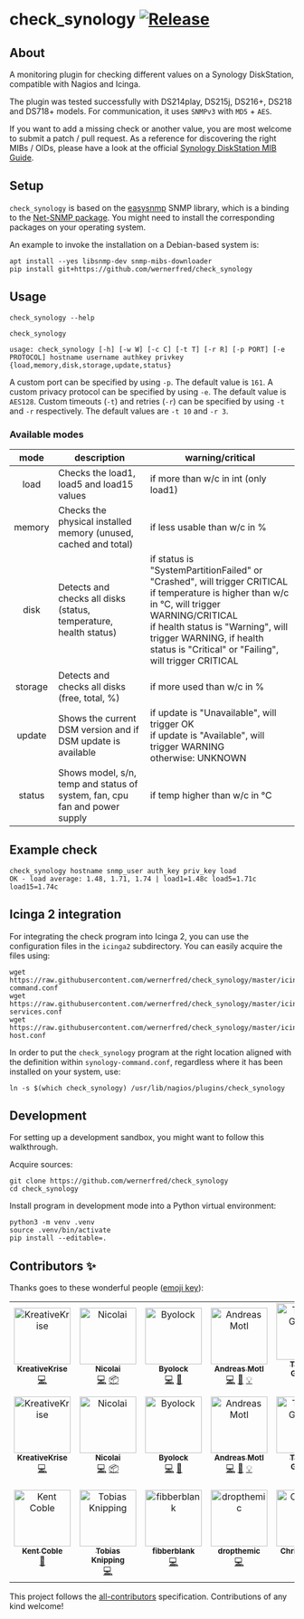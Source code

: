 # check_synology [![Release](https://img.shields.io/github/release/wernerfred/check_synology.svg)](https://github.com/wernerfred/check_synology/releases)


## About

A monitoring plugin for checking different values on a Synology DiskStation,
compatible with Nagios and Icinga.

The plugin was tested successfully with DS214play, DS215j, DS216+, DS218 and
DS718+ models. For communication, it uses `SNMPv3` with `MD5` + `AES`.

If you want to add a missing check or another value, you are most welcome to
submit a patch / pull request. As a reference for discovering the right
MIBs / OIDs, please have a look at the official [Synology DiskStation MIB Guide].


## Setup

`check_synology` is based on the [easysnmp] SNMP library, which is a binding to
the [Net-SNMP package]. You might need to install the corresponding packages on
your operating system.

An example to invoke the installation on a Debian-based system is:
```shell
apt install --yes libsnmp-dev snmp-mibs-downloader
pip install git+https://github.com/wernerfred/check_synology
```


## Usage
```shell
check_synology --help
```

```shell
check_synology

usage: check_synology [-h] [-w W] [-c C] [-t T] [-r R] [-p PORT] [-e PROTOCOL] hostname username authkey privkey {load,memory,disk,storage,update,status}
```

A custom port can be specified by using `-p`. The default value is `161`.
A custom privacy protocol can be specified by using `-e`. The default value is `AES128`.
Custom timeouts (`-t`) and retries (`-r`) can be specified by using `-t` and `-r` respectively. The default values are `-t 10` and `-r 3`.

### Available modes

| mode    | description                                                                | warning/critical                                                                                                                                                                                                                                                                  |
| :-----: |----------------------------------------------------------------------------|-----------------------------------------------------------------------------------------------------------------------------------------------------------------------------------------------------------------------------------------------------------------------------------|
| load    | Checks the load1, load5 and load15 values                                  | if more than w/c in int (only load1)                                                                                                                                                                                                                                              |
| memory  | Checks the physical installed memory (unused, cached and total)            | if less usable than w/c in %                                                                                                                                                                                                                                                      |
| disk    | Detects and checks all disks (status, temperature, health status)          | if status is "SystemPartitionFailed" or "Crashed", will trigger CRITICAL <br> if temperature is higher than w/c in °C, will trigger WARNING/CRITICAL <br> if health status is "Warning", will trigger WARNING, if health status is "Critical" or "Failing", will trigger CRITICAL |
| storage | Detects and checks all disks (free, total, %)                              | if more used than w/c in %                                                                                                                                                                                                                                                        |
| update  | Shows the current DSM version and if DSM update is available               | if update is "Unavailable", will trigger OK <br> if update is "Available", will trigger WARNING <br> otherwise: UNKNOWN                                                                                                                                                           |
| status  | Shows model, s/n, temp and status of system, fan, cpu fan and power supply | if temp higher than w/c in °C                                                                                                                                                                                                                                                     |



## Example check
```shell
check_synology hostname snmp_user auth_key priv_key load
OK - load average: 1.48, 1.71, 1.74 | load1=1.48c load5=1.71c load15=1.74c
```


## Icinga 2 integration

For integrating the check program into Icinga 2, you can use the configuration files
in the ``icinga2`` subdirectory. You can easily acquire the files using:
```shell
wget https://raw.githubusercontent.com/wernerfred/check_synology/master/icinga2/synology-command.conf
wget https://raw.githubusercontent.com/wernerfred/check_synology/master/icinga2/synology-services.conf
wget https://raw.githubusercontent.com/wernerfred/check_synology/master/icinga2/synology-host.conf
```

In order to put the `check_synology` program at the right location aligned with the
definition within `synology-command.conf`, regardless where it has been installed
on your system, use:

```shell
ln -s $(which check_synology) /usr/lib/nagios/plugins/check_synology
```


## Development

For setting up a development sandbox, you might want to follow this walkthrough.

Acquire sources:
```shell
git clone https://github.com/wernerfred/check_synology
cd check_synology
```

Install program in development mode into a Python virtual environment:
```shell
python3 -m venv .venv
source .venv/bin/activate
pip install --editable=.
```

## Contributors ✨

Thanks goes to these wonderful people ([emoji key](https://allcontributors.org/docs/en/emoji-key)):

<!-- ALL-CONTRIBUTORS-LIST:START - Do not remove or modify this section -->
<!-- prettier-ignore-start -->
<!-- markdownlint-disable -->
<table>
  <tbody>
    <tr>
      <td align="center"><a href="https://github.com/KreativeKrise"><img src="https://avatars.githubusercontent.com/u/6876675?v=4?s=100" width="100px;" alt="KreativeKrise"/><br /><sub><b>KreativeKrise</b></sub></a><br /><a href="https://github.com/wernerfred/check_synology/commits?author=KreativeKrise" title="Code">💻</a></td>
      <td align="center"><a href="http://katulu.io"><img src="https://avatars.githubusercontent.com/u/9132055?v=4?s=100" width="100px;" alt="Nicolai"/><br /><sub><b>Nicolai</b></sub></a><br /><a href="https://github.com/wernerfred/check_synology/commits?author=nbuchwitz" title="Code">💻</a> <a href="#platform-nbuchwitz" title="Packaging/porting to new platform">📦</a></td>
      <td align="center"><a href="https://github.com/Byolock"><img src="https://avatars.githubusercontent.com/u/25748003?v=4?s=100" width="100px;" alt="Byolock"/><br /><sub><b>Byolock</b></sub></a><br /><a href="https://github.com/wernerfred/check_synology/commits?author=Byolock" title="Code">💻</a> <a href="https://github.com/wernerfred/check_synology/issues?q=author%3AByolock" title="Bug reports">🐛</a></td>
      <td align="center"><a href="https://github.com/amotl"><img src="https://avatars.githubusercontent.com/u/453543?v=4?s=100" width="100px;" alt="Andreas Motl"/><br /><sub><b>Andreas Motl</b></sub></a><br /><a href="https://github.com/wernerfred/check_synology/commits?author=amotl" title="Code">💻</a> <a href="#ideas-amotl" title="Ideas, Planning, & Feedback">🤔</a> <a href="#example-amotl" title="Examples">💡</a></td>
      <td align="center"><a href="http://thomasgalliker.net"><img src="https://avatars.githubusercontent.com/u/1712534?v=4?s=100" width="100px;" alt="Thomas Galliker"/><br /><sub><b>Thomas Galliker</b></sub></a><br /><a href="https://github.com/wernerfred/check_synology/commits?author=Doomas" title="Code">💻</a></td>
      <td align="center"><a href="https://github.com/Kraeutergarten"><img src="https://avatars.githubusercontent.com/u/5418554?v=4?s=100" width="100px;" alt="Kraeutergarten"/><br /><sub><b>Kraeutergarten</b></sub></a><br /><a href="#userTesting-Kraeutergarten" title="User Testing">📓</a></td>
      <td align="center"><a href="https://github.com/jebabin"><img src="https://avatars.githubusercontent.com/u/11474713?v=4?s=100" width="100px;" alt="jebabin"/><br /><sub><b>jebabin</b></sub></a><br /><a href="https://github.com/wernerfred/check_synology/commits?author=jebabin" title="Documentation">📖</a></td>
    </tr>
    <tr>
      <td align="center" valign="top" width="14.28%"><a href="https://github.com/KreativeKrise"><img src="https://avatars.githubusercontent.com/u/6876675?v=4?s=100" width="100px;" alt="KreativeKrise"/><br /><sub><b>KreativeKrise</b></sub></a><br /><a href="https://github.com/wernerfred/check_synology/commits?author=KreativeKrise" title="Code">💻</a></td>
      <td align="center" valign="top" width="14.28%"><a href="http://katulu.io"><img src="https://avatars.githubusercontent.com/u/9132055?v=4?s=100" width="100px;" alt="Nicolai"/><br /><sub><b>Nicolai</b></sub></a><br /><a href="https://github.com/wernerfred/check_synology/commits?author=nbuchwitz" title="Code">💻</a> <a href="#platform-nbuchwitz" title="Packaging/porting to new platform">📦</a></td>
      <td align="center" valign="top" width="14.28%"><a href="https://github.com/Byolock"><img src="https://avatars.githubusercontent.com/u/25748003?v=4?s=100" width="100px;" alt="Byolock"/><br /><sub><b>Byolock</b></sub></a><br /><a href="https://github.com/wernerfred/check_synology/commits?author=Byolock" title="Code">💻</a> <a href="https://github.com/wernerfred/check_synology/issues?q=author%3AByolock" title="Bug reports">🐛</a></td>
      <td align="center" valign="top" width="14.28%"><a href="https://github.com/amotl"><img src="https://avatars.githubusercontent.com/u/453543?v=4?s=100" width="100px;" alt="Andreas Motl"/><br /><sub><b>Andreas Motl</b></sub></a><br /><a href="https://github.com/wernerfred/check_synology/commits?author=amotl" title="Code">💻</a> <a href="#ideas-amotl" title="Ideas, Planning, & Feedback">🤔</a> <a href="#example-amotl" title="Examples">💡</a></td>
      <td align="center" valign="top" width="14.28%"><a href="http://thomasgalliker.net"><img src="https://avatars.githubusercontent.com/u/1712534?v=4?s=100" width="100px;" alt="Thomas Galliker"/><br /><sub><b>Thomas Galliker</b></sub></a><br /><a href="https://github.com/wernerfred/check_synology/commits?author=Doomas" title="Code">💻</a></td>
      <td align="center" valign="top" width="14.28%"><a href="https://github.com/Kraeutergarten"><img src="https://avatars.githubusercontent.com/u/5418554?v=4?s=100" width="100px;" alt="Kraeutergarten"/><br /><sub><b>Kraeutergarten</b></sub></a><br /><a href="#userTesting-Kraeutergarten" title="User Testing">📓</a></td>
      <td align="center" valign="top" width="14.28%"><a href="https://github.com/jebabin"><img src="https://avatars.githubusercontent.com/u/11474713?v=4?s=100" width="100px;" alt="jebabin"/><br /><sub><b>jebabin</b></sub></a><br /><a href="https://github.com/wernerfred/check_synology/commits?author=jebabin" title="Documentation">📖</a></td>
    </tr>
    <tr>
      <td align="center" valign="top" width="14.28%"><a href="https://github.com/kamakazikamikaze"><img src="https://avatars.githubusercontent.com/u/8862823?v=4?s=100" width="100px;" alt="Kent Coble"/><br /><sub><b>Kent Coble</b></sub></a><br /><a href="#plugin-kamakazikamikaze" title="Plugin/utility libraries">🔌</a></td>
      <td align="center" valign="top" width="14.28%"><a href="https://github.com/to-kn"><img src="https://avatars.githubusercontent.com/u/1778428?v=4?s=100" width="100px;" alt="Tobias Knipping"/><br /><sub><b>Tobias Knipping</b></sub></a><br /><a href="https://github.com/wernerfred/check_synology/commits?author=to-kn" title="Code">💻</a></td>
      <td align="center" valign="top" width="14.28%"><a href="https://github.com/fibberblank"><img src="https://avatars.githubusercontent.com/u/68998809?v=4?s=100" width="100px;" alt="fibberblank"/><br /><sub><b>fibberblank</b></sub></a><br /><a href="https://github.com/wernerfred/check_synology/commits?author=fibberblank" title="Code">💻</a></td>
      <td align="center" valign="top" width="14.28%"><a href="https://github.com/dropthemic"><img src="https://avatars.githubusercontent.com/u/20729448?v=4?s=100" width="100px;" alt="dropthemic"/><br /><sub><b>dropthemic</b></sub></a><br /><a href="https://github.com/wernerfred/check_synology/commits?author=dropthemic" title="Code">💻</a></td>
      <td align="center" valign="top" width="14.28%"><a href="http://cycloon.org"><img src="https://avatars.githubusercontent.com/u/236784?v=4?s=100" width="100px;" alt="Christian Gut"/><br /><sub><b>Christian Gut</b></sub></a><br /><a href="https://github.com/wernerfred/check_synology/commits?author=cycloon" title="Code">💻</a></td>
      <td align="center" valign="top" width="14.28%"><a href="https://github.com/bigitag"><img src="https://avatars.githubusercontent.com/u/111128842?v=4?s=100" width="100px;" alt="bigitag"/><br /><sub><b>bigitag</b></sub></a><br /><a href="https://github.com/wernerfred/check_synology/commits?author=bigitag" title="Code">💻</a></td>
      <td align="center" valign="top" width="14.28%"><a href="https://github.com/p-try"><img src="https://avatars.githubusercontent.com/u/7594671?v=4?s=100" width="100px;" alt="Julian Petri"/><br /><sub><b>Julian Petri</b></sub></a><br /><a href="https://github.com/wernerfred/check_synology/commits?author=p-try" title="Code">💻</a></td>
    </tr>
  </tbody>
</table>

<!-- markdownlint-restore -->
<!-- prettier-ignore-end -->

<!-- ALL-CONTRIBUTORS-LIST:END -->

This project follows the [all-contributors](https://github.com/all-contributors/all-contributors) specification. Contributions of any kind welcome!


[easysnmp]: https://pypi.org/project/easysnmp/
[Net-SNMP package]: http://www.net-snmp.org/
[Synology DiskStation MIB Guide]: https://global.download.synology.com/download/Document/MIBGuide/Synology_DiskStation_MIB_Guide.pdf
